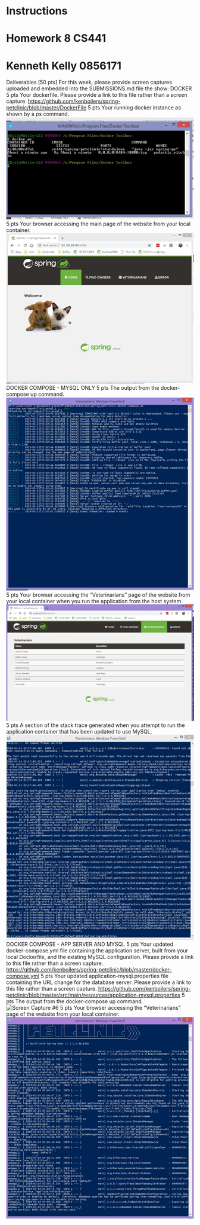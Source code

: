 # Instructions
# Homework 8 CS441
# Kenneth Kelly 0856171
Deliverables [50 pts]
For this week, please provide screen captures uploaded and embedded into the SUBMISSIONS.md
file the show:
DOCKER
5 pts Your dockerfile. Please provide a link to this file rather than a screen capture.
https://github.com/kenboilers/spring-petclinic/blob/master/DockerFile
5 pts Your running docker instance as shown by a ps command.
![Screen Capture #1](images/Image8.1.2.JPG)
5 pts Your browser accessing the main page of the website from your local container.
![Screen Capture #2](images/Image8.1.3.JPG)
DOCKER COMPOSE - MYSQL ONLY
5 pts The output from the docker-compose up command.
![Screen Capture #3](images/Image8.2.1.JPG)
5 pts Your browser accessing the “Veterinarians” page of the website from your local container when you run the application from the host system.
![Screen Capture #4](images/Image8.2.2.JPG)
5 pts A section of the stack trace generated when you attempt to run the application
container that has been updated to use MySQL.
![Screen Capture #5](images/Image8.2.3.JPG)
DOCKER COMPOSE - APP SERVER AND MYSQL
5 pts Your updated docker-compose.yml file containing the application server, built from your local Dockerfile, and the existing MySQL configuration. Please provide a link to this file rather than a screen capture.
https://github.com/kenboilers/spring-petclinic/blob/master/docker-compose.yml
5 pts Your updated application-mysql.properties file containing the URL change for
the database server. Please provide a link to this file rather than a screen capture.
https://github.com/kenboilers/spring-petclinic/blob/master/src/main/resources/application-mysql.properties
5 pts The output from the docker-compose up command.
![Screen Capture #6](images/Image8.3.2.JPG)
5 pts Your browser accessing the “Veterinarians” page of the website from your local container.
![Screen Capture #7](images/Image8.3.3.JPG)
